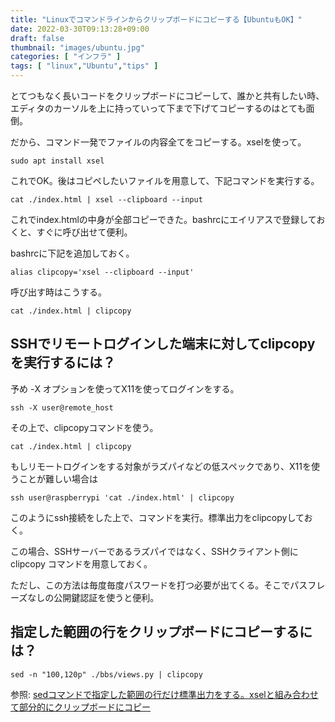 ```yaml
---
title: "Linuxでコマンドラインからクリップボードにコピーする【UbuntuもOK】"
date: 2022-03-30T09:13:28+09:00
draft: false
thumbnail: "images/ubuntu.jpg"
categories: [ "インフラ" ]
tags: [ "linux","Ubuntu","tips" ]
---
```


とてつもなく長いコードをクリップボードにコピーして、誰かと共有したい時、エディタのカーソルを上に持っていって下まで下げてコピーするのはとても面倒。

だから、コマンド一発でファイルの内容全てをコピーする。xselを使って。


    sudo apt install xsel

これでOK。後はコピペしたいファイルを用意して、下記コマンドを実行する。

    cat ./index.html | xsel --clipboard --input

これでindex.htmlの中身が全部コピーできた。bashrcにエイリアスで登録しておくと、すぐに呼び出せて便利。

bashrcに下記を追加しておく。

    alias clipcopy='xsel --clipboard --input'

呼び出す時はこうする。

    cat ./index.html | clipcopy


## SSHでリモートログインした端末に対してclipcopy を実行するには？

予め -X オプションを使ってX11を使ってログインをする。

```
ssh -X user@remote_host
```

その上で、clipcopyコマンドを使う。

```
cat ./index.html | clipcopy
```

もしリモートログインをする対象がラズパイなどの低スペックであり、X11を使うことが難しい場合は

```
ssh user@raspberrypi 'cat ./index.html' | clipcopy
```

このようにssh接続をした上で、コマンドを実行。標準出力をclipcopyしておく。

この場合、SSHサーバーであるラズパイではなく、SSHクライアント側にclipcopy コマンドを用意しておく。

ただし、この方法は毎度毎度パスワードを打つ必要が出てくる。そこでパスフレーズなしの公開鍵認証を使うと便利。

## 指定した範囲の行をクリップボードにコピーするには？

```
sed -n "100,120p" ./bbs/views.py | clipcopy
```

参照: [sedコマンドで指定した範囲の行だけ標準出力をする。xselと組み合わせて部分的にクリップボードにコピー](/post/sed-line-output/)


